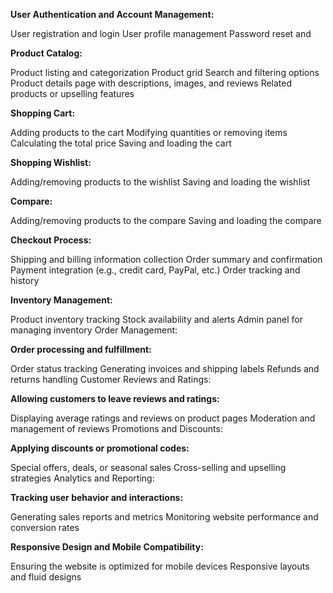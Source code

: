 **User Authentication and Account Management:**

User registration and login
User profile management
Password reset and 

**Product Catalog:**

Product listing and categorization
Product grid
Search and filtering options
Product details page with descriptions, images, and reviews
Related products or upselling features

**Shopping Cart:**

Adding products to the cart
Modifying quantities or removing items
Calculating the total price
Saving and loading the cart

**Shopping Wishlist:**

Adding/removing products to the wishlist
Saving and loading the wishlist

**Compare:**

Adding/removing products to the compare
Saving and loading the compare

**Checkout Process:**

Shipping and billing information collection
Order summary and confirmation
Payment integration (e.g., credit card, PayPal, etc.)
Order tracking and history

**Inventory Management:**

Product inventory tracking
Stock availability and alerts
Admin panel for managing inventory
Order Management:

**Order processing and fulfillment:**

Order status tracking
Generating invoices and shipping labels
Refunds and returns handling
Customer Reviews and Ratings:

**Allowing customers to leave reviews and ratings:**

Displaying average ratings and reviews on product pages
Moderation and management of reviews
Promotions and Discounts:

**Applying discounts or promotional codes:**

Special offers, deals, or seasonal sales
Cross-selling and upselling strategies
Analytics and Reporting:

**Tracking user behavior and interactions:**

Generating sales reports and metrics
Monitoring website performance and conversion rates

**Responsive Design and Mobile Compatibility:**

Ensuring the website is optimized for mobile devices
Responsive layouts and fluid designs
